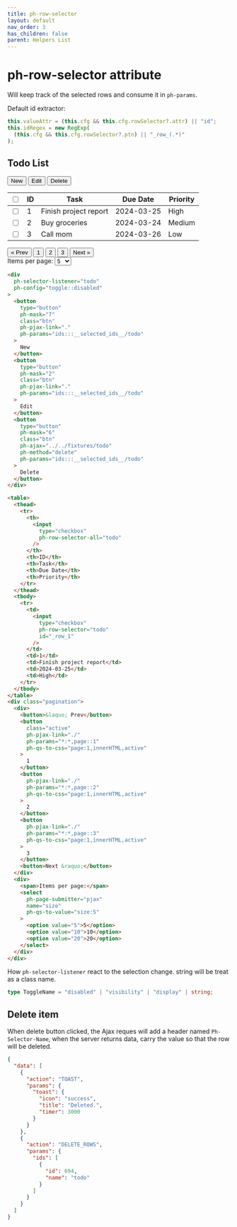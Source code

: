 ```yaml
---
title: ph-row-selector
layout: default
nav_order: 3
has_children: false
parent: Helpers List
---
```


# ph-row-selector attribute

Will keep track of the selected rows and consume it in `ph-params`.

Default id extractor:

```typescript
this.valueAttr = (this.cfg && this.cfg.rowSelector?.attr) || "id";
this.idRegex = new RegExp(
  (this.cfg && this.cfg.rowSelector?.ptn) || "_row_(.*)"
);
```

<h2>Todo List</h2>
<code class="language-plaintext highlighter-rouge" ph-show-current-url></code>
<div class="code-example" markdown="1">
<div class="select-all" ph-selector-listener="todo" ph-config="toggle::disabled">
    <button type="button" ph-mask="7" class="btn"
     ph-pjax-link="."
     ph-params="ids:::__selected_ids__/todo">
     New</button>
    <button type="button" ph-mask="2" class="btn"
     ph-pjax-link="."
     ph-params="ids:::__selected_ids__/todo">
    Edit</button>
    <button type="button" ph-mask="6" class="btn"
     ph-ajax="../../fixtures/todo"
     ph-method="delete"
     ph-params="ids:::__selected_ids__/todo">
    Delete</button>
</div>

<table>
    <thead>
        <tr>
            <th style="text-align:left;"><input type="checkbox" ph-row-selector-all="todo"></th>
            <th>ID</th>
            <th>Task</th>
            <th>Due Date</th>
            <th>Priority</th>
        </tr>
    </thead>
    <tbody>
        <tr>
            <td><input type="checkbox" ph-row-selector="todo" id="_row_1"></td>
            <td>1</td>
            <td>Finish project report</td>
            <td>2024-03-25</td>
            <td>High</td>
        </tr>
        <tr>
            <td><input type="checkbox" ph-row-selector="todo" id="_row_2"></td>
            <td>2</td>
            <td>Buy groceries</td>
            <td>2024-03-24</td>
            <td>Medium</td>
        </tr>
        <tr>
            <td><input type="checkbox" ph-row-selector="todo" id="_row_3"></td>
            <td>3</td>
            <td>Call mom</td>
            <td>2024-03-26</td>
            <td>Low</td>
        </tr>
    </tbody>
</table>
<div class="pagination">
    <div>
    <button>&laquo; Prev</button>
    <button class="active" ph-pjax-link="./" ph-params="*:*,page::1" ph-qs-to-css="page:1,innerHTML,active">1</button>
    <button ph-pjax-link="./" ph-params="*:*,page::2" ph-qs-to-css="page:1,innerHTML,active">2</button>
    <button ph-pjax-link="./" ph-params="*:*,page::3" ph-qs-to-css="page:1,innerHTML,active">3</button>
    <button>Next &raquo;</button>
    </div>
    <div>
        <span>Items per page:</span>
        <select ph-page-submitter="pjax" name="size" ph-qs-to-value="size:5">
            <option value="5">5</option>
            <option value="10">10</option>
            <option value="20">20</option>
        </select>
    </div>
</div>

</div>

```html
<div
  ph-selector-listener="todo"
  ph-config="toggle::disabled"
>
  <button
    type="button"
    ph-mask="7"
    class="btn"
    ph-pjax-link="."
    ph-params="ids:::__selected_ids__/todo"
  >
    New
  </button>
  <button
    type="button"
    ph-mask="2"
    class="btn"
    ph-pjax-link="."
    ph-params="ids:::__selected_ids__/todo"
  >
    Edit
  </button>
  <button
    type="button"
    ph-mask="6"
    class="btn"
    ph-ajax="../../fixtures/todo"
    ph-method="delete"
    ph-params="ids:::__selected_ids__/todo"
  >
    Delete
  </button>
</div>

<table>
  <thead>
    <tr>
      <th>
        <input
          type="checkbox"
          ph-row-selector-all="todo"
        />
      </th>
      <th>ID</th>
      <th>Task</th>
      <th>Due Date</th>
      <th>Priority</th>
    </tr>
  </thead>
  <tbody>
    <tr>
      <td>
        <input
          type="checkbox"
          ph-row-selector="todo"
          id="_row_1"
        />
      </td>
      <td>1</td>
      <td>Finish project report</td>
      <td>2024-03-25</td>
      <td>High</td>
    </tr>
  </tbody>
</table>
<div class="pagination">
  <div>
    <button>&laquo; Prev</button>
    <button
      class="active"
      ph-pjax-link="./"
      ph-params="*:*,page::1"
      ph-qs-to-css="page:1,innerHTML,active"
    >
      1
    </button>
    <button
      ph-pjax-link="./"
      ph-params="*:*,page::2"
      ph-qs-to-css="page:1,innerHTML,active"
    >
      2
    </button>
    <button
      ph-pjax-link="./"
      ph-params="*:*,page::3"
      ph-qs-to-css="page:1,innerHTML,active"
    >
      3
    </button>
    <button>Next &raquo;</button>
  </div>
  <div>
    <span>Items per page:</span>
    <select
      ph-page-submitter="pjax"
      name="size"
      ph-qs-to-value="size:5"
    >
      <option value="5">5</option>
      <option value="10">10</option>
      <option value="20">20</option>
    </select>
  </div>
</div>
```

How `ph-selector-listener` react to the selection change.
string will be treat as a class name.

```typescript
type ToggleName = "disabled" | "visibility" | "display" | string;
```

## Delete item

When delete button clicked, the Ajax reques will add a header named `Ph-Selector-Name`, when the server returns data, carry the value so that the row will be deleted.

```json
{
  "data": [
    {
      "action": "TOAST",
      "params": {
        "toast": {
          "icon": "success",
          "title": "Deleted.",
          "timer": 3000
        }
      }
    },
    {
      "action": "DELETE_ROWS",
      "params": {
        "ids": [
          {
            "id": 694,
            "name": "todo"
          }
        ]
      }
    }
  ]
}
```
